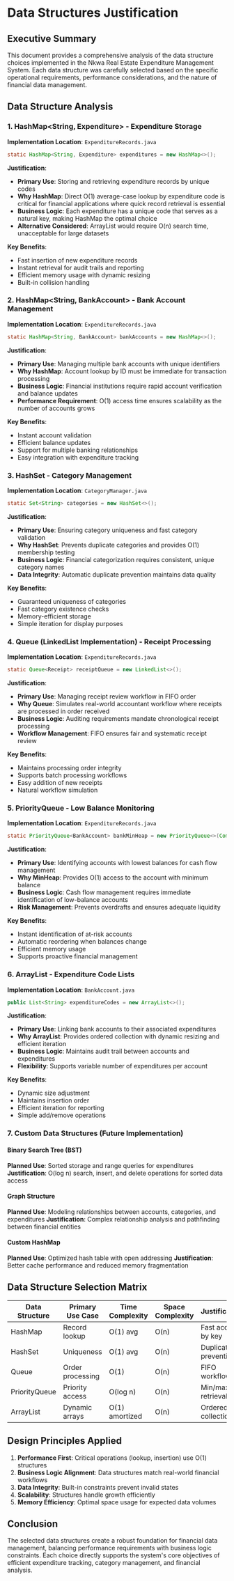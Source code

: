 # Data Structures Justification

## Executive Summary

This document provides a comprehensive analysis of the data structure choices implemented in the Nkwa Real Estate Expenditure Management System. Each data structure was carefully selected based on the specific operational requirements, performance considerations, and the nature of financial data management.

## Data Structure Analysis

### 1. HashMap<String, Expenditure> - Expenditure Storage

**Implementation Location**: `ExpenditureRecords.java`
```java
static HashMap<String, Expenditure> expenditures = new HashMap<>();
```

**Justification**:
- **Primary Use**: Storing and retrieving expenditure records by unique codes
- **Why HashMap**: Direct O(1) average-case lookup by expenditure code is critical for financial applications where quick record retrieval is essential
- **Business Logic**: Each expenditure has a unique code that serves as a natural key, making HashMap the optimal choice
- **Alternative Considered**: ArrayList would require O(n) search time, unacceptable for large datasets

**Key Benefits**:
- Fast insertion of new expenditure records
- Instant retrieval for audit trails and reporting
- Efficient memory usage with dynamic resizing
- Built-in collision handling

### 2. HashMap<String, BankAccount> - Bank Account Management

**Implementation Location**: `ExpenditureRecords.java`
```java
static HashMap<String, BankAccount> bankAccounts = new HashMap<>();
```

**Justification**:
- **Primary Use**: Managing multiple bank accounts with unique identifiers
- **Why HashMap**: Account lookup by ID must be immediate for transaction processing
- **Business Logic**: Financial institutions require rapid account verification and balance updates
- **Performance Requirement**: O(1) access time ensures scalability as the number of accounts grows

**Key Benefits**:
- Instant account validation
- Efficient balance updates
- Support for multiple banking relationships
- Easy integration with expenditure tracking

### 3. HashSet<String> - Category Management

**Implementation Location**: `CategoryManager.java`
```java
static Set<String> categories = new HashSet<>();
```

**Justification**:
- **Primary Use**: Ensuring category uniqueness and fast category validation
- **Why HashSet**: Prevents duplicate categories and provides O(1) membership testing
- **Business Logic**: Financial categorization requires consistent, unique category names
- **Data Integrity**: Automatic duplicate prevention maintains data quality

**Key Benefits**:
- Guaranteed uniqueness of categories
- Fast category existence checks
- Memory-efficient storage
- Simple iteration for display purposes

### 4. Queue<Receipt> (LinkedList Implementation) - Receipt Processing

**Implementation Location**: `ExpenditureRecords.java`
```java
static Queue<Receipt> receiptQueue = new LinkedList<>();
```

**Justification**:
- **Primary Use**: Managing receipt review workflow in FIFO order
- **Why Queue**: Simulates real-world accountant workflow where receipts are processed in order received
- **Business Logic**: Auditing requirements mandate chronological receipt processing
- **Workflow Management**: FIFO ensures fair and systematic receipt review

**Key Benefits**:
- Maintains processing order integrity
- Supports batch processing workflows
- Easy addition of new receipts
- Natural workflow simulation

### 5. PriorityQueue<BankAccount> - Low Balance Monitoring

**Implementation Location**: `ExpenditureRecords.java`
```java
static PriorityQueue<BankAccount> bankMinHeap = new PriorityQueue<>(Comparator.comparingDouble(a -> a.balance));
```

**Justification**:
- **Primary Use**: Identifying accounts with lowest balances for cash flow management
- **Why MinHeap**: Provides O(1) access to the account with minimum balance
- **Business Logic**: Cash flow management requires immediate identification of low-balance accounts
- **Risk Management**: Prevents overdrafts and ensures adequate liquidity

**Key Benefits**:
- Instant identification of at-risk accounts
- Automatic reordering when balances change
- Efficient memory usage
- Supports proactive financial management

### 6. ArrayList<String> - Expenditure Code Lists

**Implementation Location**: `BankAccount.java`
```java
public List<String> expenditureCodes = new ArrayList<>();
```

**Justification**:
- **Primary Use**: Linking bank accounts to their associated expenditures
- **Why ArrayList**: Provides ordered collection with dynamic resizing and efficient iteration
- **Business Logic**: Maintains audit trail between accounts and expenditures
- **Flexibility**: Supports variable number of expenditures per account

**Key Benefits**:
- Dynamic size adjustment
- Maintains insertion order
- Efficient iteration for reporting
- Simple add/remove operations

### 7. Custom Data Structures (Future Implementation)

#### Binary Search Tree (BST)
**Planned Use**: Sorted storage and range queries for expenditures
**Justification**: O(log n) search, insert, and delete operations for sorted data access

#### Graph Structure
**Planned Use**: Modeling relationships between accounts, categories, and expenditures
**Justification**: Complex relationship analysis and pathfinding between financial entities

#### Custom HashMap
**Planned Use**: Optimized hash table with open addressing
**Justification**: Better cache performance and reduced memory fragmentation

## Data Structure Selection Matrix

| Data Structure | Primary Use Case | Time Complexity | Space Complexity | Justification |
|----------------|------------------|-----------------|------------------|---------------|
| HashMap | Record lookup | O(1) avg | O(n) | Fast access by key |
| HashSet | Uniqueness | O(1) avg | O(n) | Duplicate prevention |
| Queue | Order processing | O(1) | O(n) | FIFO workflow |
| PriorityQueue | Priority access | O(log n) | O(n) | Min/max retrieval |
| ArrayList | Dynamic arrays | O(1) amortized | O(n) | Ordered collections |

## Design Principles Applied

1. **Performance First**: Critical operations (lookup, insertion) use O(1) structures
2. **Business Logic Alignment**: Data structures match real-world financial workflows
3. **Data Integrity**: Built-in constraints prevent invalid states
4. **Scalability**: Structures handle growth efficiently
5. **Memory Efficiency**: Optimal space usage for expected data volumes

## Conclusion

The selected data structures create a robust foundation for financial data management, balancing performance requirements with business logic constraints. Each choice directly supports the system's core objectives of efficient expenditure tracking, category management, and financial analysis.
